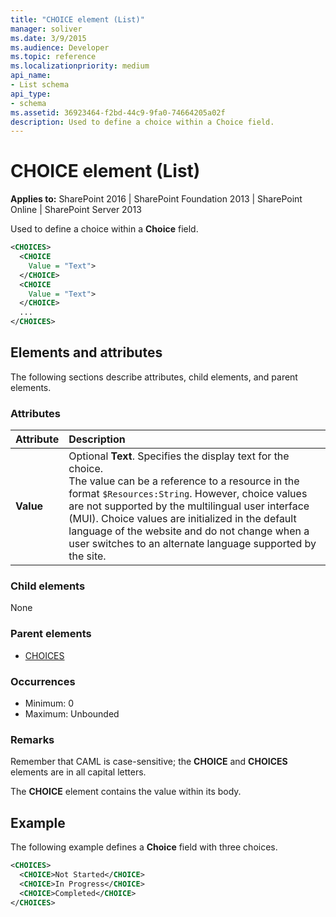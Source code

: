 ```yaml
---
title: "CHOICE element (List)"
manager: soliver
ms.date: 3/9/2015
ms.audience: Developer
ms.topic: reference
ms.localizationpriority: medium
api_name:
- List schema
api_type:
- schema
ms.assetid: 36923464-f2bd-44c9-9fa0-74664205a02f
description: Used to define a choice within a Choice field.
---
```


# CHOICE element (List)

**Applies to:** SharePoint 2016 | SharePoint Foundation 2013 | SharePoint Online | SharePoint Server 2013

Used to define a choice within a **Choice** field.

```XML
<CHOICES>
  <CHOICE
    Value = "Text">
  </CHOICE>
  <CHOICE
    Value = "Text">
  </CHOICE>
  ...
</CHOICES>
```

## Elements and attributes

The following sections describe attributes, child elements, and parent elements.

### Attributes

|**Attribute**|**Description**|
|:-----|:-----|
|**Value** <br/> |Optional **Text**. Specifies the display text for the choice.  <br/> The value can be a reference to a resource in the format `$Resources:String`. However, choice values are not supported by the multilingual user interface (MUI). Choice values are initialized in the default language of the website and do not change when a user switches to an alternate language supported by the site.  <br/> |

### Child elements

None

### Parent elements

- [CHOICES](choices-element-list.md)

### Occurrences

- Minimum: 0
- Maximum: Unbounded

### Remarks

Remember that CAML is case-sensitive; the **CHOICE** and **CHOICES** elements are in all capital letters.

The **CHOICE** element contains the value within its body.

## Example

The following example defines a **Choice** field with three choices.

```XML
<CHOICES>
  <CHOICE>Not Started</CHOICE>
  <CHOICE>In Progress</CHOICE>
  <CHOICE>Completed</CHOICE>
</CHOICES>

```

<br/>

